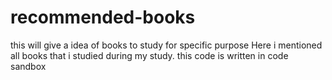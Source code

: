 # recommended-books
this will give a idea of books to study for specific purpose
Here i mentioned all books that i studied during my study.
this code is written in code sandbox
